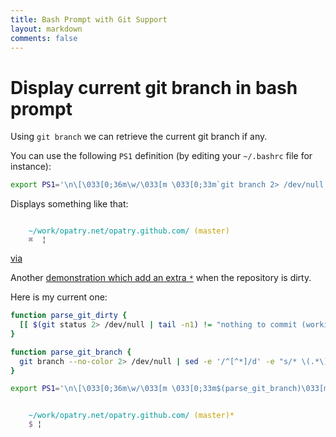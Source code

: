 ```yaml
---
title: Bash Prompt with Git Support
layout: markdown
comments: false
---
```

# Display current git branch in bash prompt
Using `git branch` we can retrieve the current git branch if any.

You can use the following `PS1` definition (by editing your `~/.bashrc` file for instance):

``` bash
export PS1='\n\[\033[0;36m\w/\033[m \033[0;33m`git branch 2> /dev/null | grep -e ^* | sed -E  s/^\\\\\*\ \(.+\)$/\(\\\\\1\)\ /`\033[m\]\n\033[0;35m⌘\033[m  '
```

Displays something like that:

<div style="font-family: monospace;">
<pre><code>	
	<span style="color: #06989A;">~/work/opatry.net/opatry.github.com/</span> <span style="color: #C4A000;">(master)</span> 
	<span style="color: #75507B;">&#8984;</span>  <span title="Your cursor" style="cursor: help; text-decoration: blink;">&#166;</span></pre></code>
</div>

[via](http://markdotto.com/2013/01/13/improved-terminal-hotness/)

Another [demonstration which add an extra `*`](http://nathanhoad.net/git-bash-tab-completions-and-a-cool-prompt) when the repository is dirty.

Here is my current one:
	
``` bash
function parse_git_dirty {
  [[ $(git status 2> /dev/null | tail -n1) != "nothing to commit (working directory clean)" ]] && echo "*"
}

function parse_git_branch {
  git branch --no-color 2> /dev/null | sed -e '/^[^*]/d' -e "s/* \(.*\)/(\1$(parse_git_dirty))/"
}

export PS1='\n\[\033[0;36m\w/\033[m \033[0;33m$(parse_git_branch)\033[m\]\n\033[0;35m\$\033[m '
```

<div style="font-family: monospace;">
<pre><code>	
	<span style="color: #06989A;">~/work/opatry.net/opatry.github.com/</span> <span style="color: #C4A000;">(master)*</span> 
	<span style="color: #75507B;">$</span> <span title="Your cursor" style="cursor: help; text-decoration: blink;">&#166;</span></pre></code>
</div>